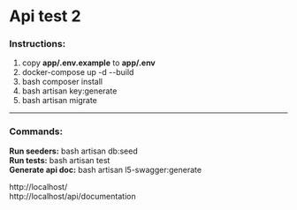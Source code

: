 # Api test 2

### Instructions:
1. copy **app/.env.example** to **app/.env**
2. docker-compose up -d --build
3. bash composer install
4. bash artisan key:generate
5. bash artisan migrate

<hr>

### Commands:
**Run seeders:** bash artisan db:seed<br>
**Run tests:** bash artisan test<br>
**Generate api doc:** bash artisan l5-swagger:generate

http://localhost/ <br>
http://localhost/api/documentation

